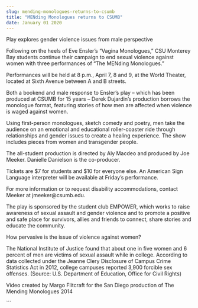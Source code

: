 ```yaml
---
slug: mending-monologues-returns-to-csumb
title: "MENding Monologues returns to CSUMB"
date: January 01 2020
---
```


 
<p>Play explores gender violence issues from male perspective</p>
<p>
  Following on the heels of Eve Ensler’s “Vagina Monologues,” CSU Monterey Bay
  students continue their campaign to end sexual violence against women with
  three performances of “The MENding Monologues.”
</p>
<p>
  Performances will be held at 8 p.m., April 7, 8 and 9, at the World Theater,
  located at Sixth Avenue between A and B streets.
</p>
<p>
  Both a bookend and male response to Ensler’s play – which has been produced at
  CSUMB for 15 years – Derek Dujardin’s production borrows the monologue format,
  featuring stories of how men are affected when violence is waged against
  women.
</p>
<p>
  Using first&#45;person monologues, sketch comedy and poetry, men take the
  audience on an emotional and educational roller&#45;coaster ride through
  relationships and gender issues to create a healing experience. The show
  includes pieces from women and transgender people.
</p>
<p>
  The all&#45;student production is directed by Aly Macdeo and produced by Joe
  Meeker. Danielle Danielson is the co&#45;producer.
</p>
<p>
  Tickets are $7 for students and $10 for everyone else. An American Sign
  Language interpreter will be available at Friday’s performance.
</p>
<p>
  For more information or to request disability accommodations, contact Meeker
  at jmeeker@csumb.edu.
</p>
<p>
  The play is sponsored by the student club EMPOWER, which works to raise
  awareness of sexual assault and gender violence and to promote a positive and
  safe place for survivors, allies and friends to connect, share stories and
  educate the community.
</p>
<p>How pervasive is the issue of violence against women?</p>
<p>
  The National Institute of Justice found that about one in five women and 6
  percent of men are victims of sexual assault while in college. According to
  data collected under the Jeanne Clery Disclosure of Campus Crime Statistics
  Act in 2012, college campuses reported 3,900 forcible sex offenses.
  &#40;Source: U.S. Department of Education, Office for Civil Rights&#41;
</p>
<p>
  Video created by Margo Flitcraft for the San Diego production of The Mending
  Monologues 2014
</p>
```
